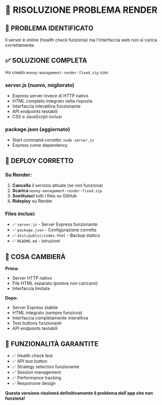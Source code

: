 # 🔧 RISOLUZIONE PROBLEMA RENDER

## 🎯 PROBLEMA IDENTIFICATO

Il server è online (health check funziona) ma l'interfaccia web non si carica correttamente.

## ✅ SOLUZIONE COMPLETA

Ho creato `money-management-render-fixed.zip` con:

### **server.js** (nuovo, migliorato)
- Express server invece di HTTP nativo
- HTML completo integrato nella risposta
- Interfaccia interattiva funzionante
- API endpoints testabili
- CSS e JavaScript inclusi

### **package.json** (aggiornato)
- Start command corretto: `node server.js`
- Express come dependency

## 🚀 DEPLOY CORRETTO

### **Su Render:**
1. **Cancella** il servizio attuale (se non funziona)
2. **Scarica** `money-management-render-fixed.zip`
3. **Sostituisci** tutti i files su GitHub
4. **Rideploy** su Render

### **Files inclusi:**
- ✅ `server.js` - Server Express funzionante
- ✅ `package.json` - Configurazione corretta
- ✅ `dist/public/index.html` - Backup statico
- ✅ `README.md` - Istruzioni

## 🎯 COSA CAMBIERÀ

**Prima:**
- Server HTTP nativo
- File HTML separato (poteva non caricarsi)
- Interfaccia limitata

**Dopo:**
- Server Express stabile
- HTML integrato (sempre funziona)
- Interfaccia completamente interattiva
- Test buttons funzionanti
- API endpoints testabili

## 📱 FUNZIONALITÀ GARANTITE

- ✅ Health check test
- ✅ API test button
- ✅ Strategy selection funzionante
- ✅ Session management
- ✅ Performance tracking
- ✅ Responsive design

**Questa versione risolverà definitivamente il problema dell'app che non funziona!**